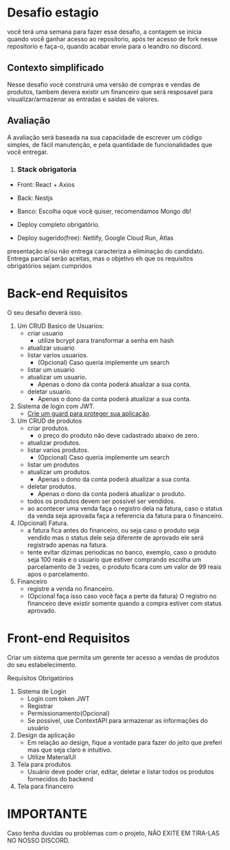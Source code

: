 # Desafio estagio

você terá uma semana para fazer esse desafio, a contagem se inicia quando você ganhar acesso ao repositorio, após ter acesso de fork nesse repositorio e faça-o, quando acabar envie para o leandro no discord.

## Contexto simplificado

Nesse desafio você construirá uma versão de compras e vendas de produtos, tambem devera existir um financeiro que será resposavel para visualizar/armazenar as entradas e saidas de valores.

## Avaliação

A avaliação será baseada na sua capacidade de escrever um código simples, de fácil manutenção, e pela quantidade de funcionalidades que você entregar.

1. ### Stack obrigatoria

- Front: React + Axios
- Back: Nestjs
- Banco: Escolha oque você quiser, recomendamos Mongo db!

- Deploy completo obrigatório.
- Deploy sugerido(free): Netlify, Google Cloud Run, Atlas

presentação e/ou não entrega caracteriza a eliminação do candidato.
Entrega parcial serão aceitas, mas o objetivo eh que os requisitos obrigatórios sejam
cumpridos

# Back-end Requisitos

O seu desafio deverá isso.

1. Um CRUD Basico de Usuarios:
   - criar usuario
     - utilize bcrypt para transformar a senha em hash
   - atualizar usuario
   - listar varios usuarios.
     - (Opcional) Caso queria implemente um search
   - listar um usuario
   - atualizar um usuario.
     - Apenas o dono da conta poderá atualizar a sua conta.
   - deletar usuario.
     - Apenas o dono da conta poderá atualizar a sua conta.
2. Sistema de login com JWT.
   - [Crie um guard para proteger sua aplicação](https://docs.nestjs.com/guards).
3. Um CRUD de produtos
   - criar produtos.
     - o preço do produto não deve cadastrado abaixo de zero.
   - atualizar produtos.
   - listar varios produtos.
     - (Opcional) Caso queria implemente um search
   - listar um produtos
   - atualizar um produtos.
     - Apenas o dono da conta poderá atualizar a sua conta.
   - deletar produtos.
     - Apenas o dono da conta poderá atualizar o produto.
   - todos os produtos devem ser possivel ser vendidos.
   - ao acontecer uma venda faça o registro dela na fatura, caso o status da venda seja aprovada faça a referencia da fatura para o financeiro.
4. (Opcional) Fatura.
   - a fatura fica antes do financeiro, ou seja caso o produto seja vendido mas o status dele seja diferente de aprovado ele será registrado apenas na fatura.
   - tente evitar dizimas periodicas no banco, exemplo, caso o produto seja 100 reais e o usuario que estiver comprando escolha um parcelamento de 3 vezes, o produto ficara com um valor de 99 reais apos o parcelamento.
5. Financeiro
   - registre a venda no financeiro.
   - (Opcional faça isso caso você faça a perte da fatura) O registro no financeiro deve existir somente quando a compra estiver com status aprovado.

# Front-end Requisitos

Criar um sistema que permita um gerente ter acesso a vendas de produtos do seu estabelecimento.

Requisitos Obrigatórios

1. Sistema de Login
   - Login com token JWT
   - Registrar
   - Permissionamento(Opcional)
   - Se possível, use ContextAPI para armazenar as informações do usuário
2. Design da aplicação
   - Em relação ao design, fique a vontade para fazer do jeito que preferi mas que seja claro e intuitivo.
   - Utilize MaterialUI
3. Tela para produtos
   - Usuário deve poder criar, editar, deletar e listar todos os produtos fornecidos do backend
4. Tela para financeiro

# IMPORTANTE

Caso tenha duvidas ou problemas com o projeto, NÃO EXITE EM TIRA-LAS NO NOSSO DISCORD.
